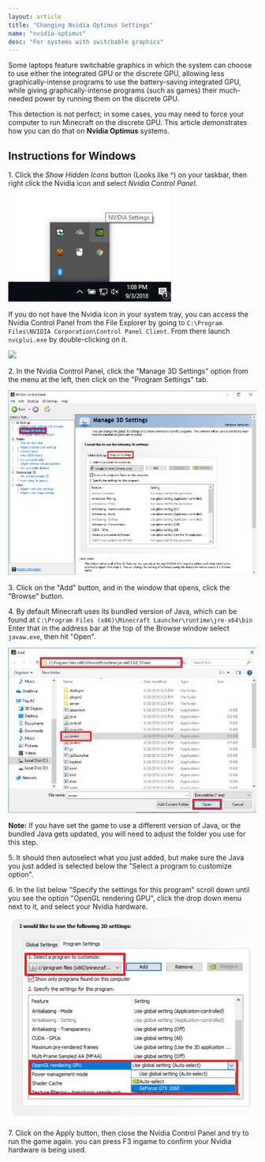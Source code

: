 ```yaml
---
layout: article
title: "Changing Nvidia Optimus Settings"
name: "nvidia-optimus"
desc: "For systems with switchable graphics"
---
```


Some laptops feature switchable graphics in which the system can choose
to use either the integrated GPU or the discrete GPU, allowing less
graphically-intense programs to use the battery-saving integrated GPU,
while giving graphically-intense programs (such as games) their much-needed
power by running them on the discrete GPU.

This detection is not perfect; in some cases, you may need to force your
computer to run Minecraft on the discrete GPU. This article demonstrates
how you can do that on **Nvidia Optimus** systems.

## Instructions for Windows

1\. Click the *Show Hidden Icons* button (Looks like ^) on your taskbar, then right click the Nvidia icon and select
*Nvidia Control Panel*.
![Screenshot tray icon](/static/images/help/nvidia/trayicon.png)

If you do not have the Nvidia icon in your system tray, you can access the Nvidia Control Panel from the File Explorer by going to
`C:\Program Files\NVIDIA Corporation\Control Panel Client`. From there launch `nvcplui.exe` by double-clicking on it.

![](/static/images/help/nvidia/nvfiles.png)

2\. In the Nvidia Control Panel, click the "Manage 3D Settings" option from the menu at the left, then click on the "Program Settings" tab.

![Screenshot Nvidia Control Panel](/static/images/help/nvidia/nvcontrolpanel.png)

3\. Click on the "Add" button, and in the window that opens, click the "Browse" button.

4\. By default Minecraft uses its bundled version of Java, which can be found at `C:\Program Files (x86)\Minecraft Launcher\runtime\jre-x64\bin`
Enter that in the address bar at the top of the Browse window select `javaw.exe`, then hit "Open".

![Screenshot browse window](/static/images/help/nvidia/browseadd.png)

**Note:** If you have set the game to use a different version of Java, or the bundled Java gets updated, you will need to adjust the folder you use for this step.

5\. It should then autoselect what you just added, but make sure the Java you just added is selected below the "Select a program to customize option".

6\. In the list below "Specify the settings for this program" scroll down until you see the option "OpenGL rendering GPU", click the drop down menu next to it, and select your Nvidia hardware.

![Screenshot program settings](/static/images/help/nvidia/selectgpu.png)

7\. Click on the Apply button, then close the Nvidia Control Panel and try to run the game again. you can press F3 ingame to confirm your Nvidia hardware is being used.
